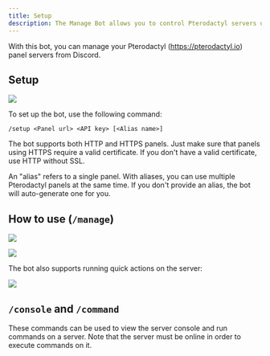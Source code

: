 ```yaml
---
title: Setup
description: The Manage Bot allows you to control Pterodactyl servers using Discord. This page explains how to set up and use the bot.
---
```


With this bot, you can manage your Pterodactyl (https://pterodactyl.io) panel servers from Discord.

## Setup

![](/img/managebot_setup.png)

To set up the bot, use the following command:

`/setup <Panel url> <API key> [<Alias name>]`

The bot supports both HTTP and HTTPS panels. Just make sure that panels using HTTPS require a valid certificate. If you don't have a valid certificate, use HTTP without SSL.

An "alias" refers to a single panel. With aliases, you can use multiple Pterodactyl panels at the same time. If you don't provide an alias, the bot will auto-generate one for you.

## How to use (`/manage`)

![](/img/managebot_manageautocomplete.png)

![](/img/managebot_manage.png)

The bot also supports running quick actions on the server:

![](/img/managebot_quickactions.png)

## `/console` and `/command`

These commands can be used to view the server console and run commands on a server. Note that the server must be online in order to execute commands on it.
